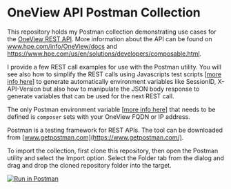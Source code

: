 # OneView API Postman Collection

This repository holds my Postman collection demonstrating use cases for the [OneView REST API](http://h17007.www1.hpe.com/docs/enterprise/servers/oneview4.2/cicf-api/en/index.html). More information about the API can be found on www.hpe.com/info/OneView/docs and https://www.hpe.com/us/en/solutions/developers/composable.html.

I provide a few REST call examples for use with the Postman utility. You will see also how to simplify the REST calls using Javascripts test scripts [[more info here](https://learning.getpostman.com/docs/postman/scripts/test_scripts/)] to generate automatically environment variables like SessionID, X-API-Version but also how to manipulate the JSON body response to generate variables that can be used for the next REST call.

The only Postman environment variable [[more info here](https://learning.getpostman.com/docs/postman/environments_and_globals/variables/)] that needs to be defined is `composer` sets with your OneView FQDN or IP address. 


Postman is a testing framework for REST APIs. The tool can be downloaded from [www.getpostman.com](https://www.getpostman.com/).

To import the collection, first clone this repository, then open the Postman utility and select the Import option. Select the Folder tab from the dialog and drag and drop the cloned repository folder into the target.

[![Run in Postman](https://run.pstmn.io/button.svg)](https://www.getpostman.com/run-collection/cdc462c4e04038b45e7b)
